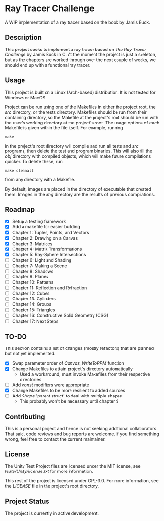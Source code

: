 # Ray Tracer Challenge 
A WIP implementation of a ray tracer based on the book by Jamis Buck.

## Description

This project seeks to implement a ray tracer based on _The Ray Tracer
Challenge_ by Jamis Buck in C.  At the moment the project is just a skeleton,
but as the chapters are worked through over the next couple of weeks, we should
end up with a functional ray tracer.

## Usage

This project is built on a Linux (Arch-based) distribution. It is not tested
for Windows or MacOS.

Project can be run using one of the Makefiles in either the project root, the
_src_ directory, or the tests directory. Makefiles should be run from their
containing directory, so the Makefile at the project's root should be run with
the user's working directory at the project's root. The usage options of each
Makefile is given within the file itself. For example, running 

```
make
```

in the project's root directory will compile and run all tests and _src_
programs, then delete the test and program binaries. This will also fill the
_obj_ directory with compiled objects, which will make future compilations quicker. To
delete these, run

```
make cleanall
```

from any directory with a Makefile.

By default, images are placed in the directory of executable that created them. Images
in the _img_ directory are the results of previous compilations.

## Roadmap

- [x] Setup a testing framework
- [x] Add a makefile for easier building
- [x] Chapter 1: Tuples, Points, and Vectors
- [x] Chapter 2: Drawing on a Canvas
- [x] Chapter 3: Matrices
- [x] Chapter 4: Matrix Transformations
- [x] Chapter 5: Ray-Sphere Intersections
- [ ] Chapter 6: Light and Shading
- [ ] Chapter 7: Making a Scene
- [ ] Chapter 8: Shadows
- [ ] Chapter 9: Planes
- [ ] Chapter 10: Patterns
- [ ] Chapter 11: Reflection and Refraction
- [ ] Chapter 12: Cubes
- [ ] Chapter 13: Cylinders
- [ ] Chapter 14: Groups
- [ ] Chapter 15: Triangles
- [ ] Chapter 16: Constructive Solid Geometry (CSG)
- [ ] Chapter 17: Next Steps

## TO-DO

This section contains a list of changes (mostly refactors) that are planned but not yet implemented.

- [x] Swap parameter order of _Canvas_WriteToPPM_ function
- [x] Change Makefiles to attain project's directory automatically
	- Used a workaround, must invoke Makefiles from their respective directories
- [ ] Add _const_ modifiers were appropriate
- [x] Change Makefiles to be more resilient to added sources
- [ ] Add _Shape_ 'parent struct' to deal with multiple shapes
	- This probably won't be necessary until chapter 9

## Contributing

This is a personal project and hence is not seeking additional collaborators.
That said, code reviews and bug reports are welcome. If you find something
wrong, feel free to contact the current maintainer.

## License

The Unity Test Project files are licensed under the MIT license, see
_tests/Unity/license.txt_ for more information.

This rest of the project is licensed under GPL-3.0. For more information, see
the _LICENSE_ file in the project's root directory.

## Project Status

The project is currently in active development.
